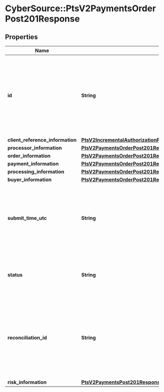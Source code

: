 # CyberSource::PtsV2PaymentsOrderPost201Response

## Properties
Name | Type | Description | Notes
------------ | ------------- | ------------- | -------------
**id** | **String** | An unique identification number generated by Cybersource to identify the submitted request. Returned by all services. It is also appended to the endpoint of the resource. On incremental authorizations, this value with be the same as the identification number returned in the original authorization response.  | [optional] 
**client_reference_information** | [**PtsV2IncrementalAuthorizationPatch201ResponseClientReferenceInformation**](PtsV2IncrementalAuthorizationPatch201ResponseClientReferenceInformation.md) |  | [optional] 
**processor_information** | [**PtsV2PaymentsOrderPost201ResponseProcessorInformation**](PtsV2PaymentsOrderPost201ResponseProcessorInformation.md) |  | [optional] 
**order_information** | [**PtsV2PaymentsOrderPost201ResponseOrderInformation**](PtsV2PaymentsOrderPost201ResponseOrderInformation.md) |  | [optional] 
**payment_information** | [**PtsV2PaymentsOrderPost201ResponsePaymentInformation**](PtsV2PaymentsOrderPost201ResponsePaymentInformation.md) |  | [optional] 
**processing_information** | [**PtsV2PaymentsOrderPost201ResponseProcessingInformation**](PtsV2PaymentsOrderPost201ResponseProcessingInformation.md) |  | [optional] 
**buyer_information** | [**PtsV2PaymentsOrderPost201ResponseBuyerInformation**](PtsV2PaymentsOrderPost201ResponseBuyerInformation.md) |  | [optional] 
**submit_time_utc** | **String** | Time of request in UTC. Format: &#x60;YYYY-MM-DDThh:mm:ssZ&#x60; **Example** &#x60;2016-08-11T22:47:57Z&#x60; equals August 11, 2016, at 22:47:57 (10:47:57 p.m.). The &#x60;T&#x60; separates the date and the time. The &#x60;Z&#x60; indicates UTC.  Returned by Cybersource for all services.  | [optional] 
**status** | **String** | The status of the submitted transaction. Possible values:   - CREATED   - SAVED   - APPROVED   - VOIDED   - COMPLETED   - PAYER_ACTION_REQUIRED  | [optional] 
**reconciliation_id** | **String** | Reference number for the transaction. Depending on how your Cybersource account is configured, this value could either be provided in the API request or generated by CyberSource. The actual value used in the request to the processor is provided back to you by Cybersource in the response.  | [optional] 
**risk_information** | [**PtsV2PaymentsPost201ResponseRiskInformationProcessorResults**](PtsV2PaymentsPost201ResponseRiskInformationProcessorResults.md) |  | [optional] 


